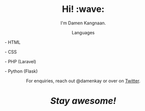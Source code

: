 <h1 align='center'> Hi! :wave:</h1>
<p align='center'>
I'm Damen Kangnaan.
</p>
<p align= 'center'>Languages</p>
<p>- HTML </p>
<p>- CSS</p>
<p>- PHP (Laravel)</p>
<p>- Python (Flask)</p>

<p align='center'>For enquiries, reach out @damenkay or over on <a href="https://twitter.com/damenkay">Twitter</a>.</p>

<h1 align='center'><i>Stay awesome!</i></h1>

<!---
Damenkay/Damenkay is a ✨ special ✨ repository because its `README.md` (this file) appears on your GitHub profile.
You can click the Preview link to take a look at your changes.
--->
